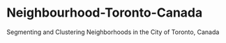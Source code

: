 # Neighbourhood-Toronto-Canada
Segmenting and Clustering Neighborhoods in the City of Toronto, Canada
